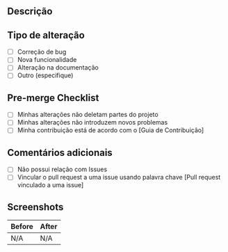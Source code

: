 ## Descrição

<!-- Descrição da alteração que está sendo proposta. -->

## Tipo de alteração

- [ ] Correção de bug
- [ ] Nova funcionalidade
- [ ] Alteração na documentação
- [ ] Outro (especifique)

## Pre-merge Checklist

- [ ] Minhas alterações não deletam partes do projeto
- [ ] Minhas alterações não introduzem novos problemas
- [ ] Minha contribuição está de acordo com o [Guia de Contribuição]

## Comentários adicionais

- [ ] Não possui relação com Issues
- [ ] Vincular o pull request a uma issue usando palavra chave [Pull request vinculado a uma issue]

<!--
## Em casos de viculação do pr a uma issue, utilizar essa area para fechamento.
-->

## Screenshots

| Before | After |
| ------ | ----- |
| N/A  | N/A |

<!-- Caso quera adicionar alguma imagem, coloque representando o antes e depois substituindo "N/A">